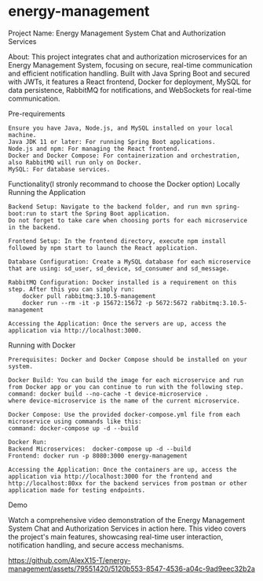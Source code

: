 # energy-management

Project Name: Energy Management System Chat and Authorization Services

About: 
This project integrates chat and authorization microservices for an Energy Management System, focusing on secure, real-time communication and efficient notification handling. Built with Java Spring Boot and secured with JWTs, it features a React frontend, Docker for deployment, MySQL for data persistence, RabbitMQ for notifications, and WebSockets for real-time communication.

Pre-requirements

    Ensure you have Java, Node.js, and MySQL installed on your local machine.
    Java JDK 11 or later: For running Spring Boot applications.
    Node.js and npm: For managing the React frontend.
    Docker and Docker Compose: For containerization and orchestration, also RabbitMQ will run only on Docker.
    MySQL: For database services.

Functionality(I stronly recommand to choose the Docker option)
Locally Running the Application

    Backend Setup: Navigate to the backend folder, and run mvn spring-boot:run to start the Spring Boot application. 
    Do not forget to take care when choosing ports for each microservice in the backend.
    
    Frontend Setup: In the frontend directory, execute npm install followed by npm start to launch the React application.
    
    Database Configuration: Create a MySQL database for each microservice that are using: sd_user, sd_device, sd_consumer and sd_message.
    
    RabbitMQ Configuration: Docker installed is a requirement on this step. After this you can simply run:
        docker pull rabbitmq:3.10.5-management
        docker run --rm -it -p 15672:15672 -p 5672:5672 rabbitmq:3.10.5-management

    Accessing the Application: Once the servers are up, access the application via http://localhost:3000.

Running with Docker

    Prerequisites: Docker and Docker Compose should be installed on your system.

    Docker Build: You can build the image for each microservice and run from Docker app or you can continue to run with the following step.
    command: docker build --no-cache -t device-microservice . 
    where device-microservice is the name of the current microservice.
    
    Docker Compose: Use the provided docker-compose.yml file from each microservice using commands like this: 
    command: docker-compose up -d --build    

    Docker Run: 
    Backend Microservices:  docker-compose up -d --build
    Frontend: docker run -p 8080:3000 energy-management
    
    Accessing the Application: Once the containers are up, access the application via http://localhost:3000 for the frontend and http://localhost:80xx for the backend services from postman or other application made for testing endpoints.

Demo

Watch a comprehensive video demonstration of the Energy Management System Chat and Authorization Services in action here. This video covers the project's main features, showcasing real-time user interaction, notification handling, and secure access mechanisms.



https://github.com/AlexX15-T/energy-management/assets/79551420/5120b553-8547-4536-a04c-9ad9eec32b2a


